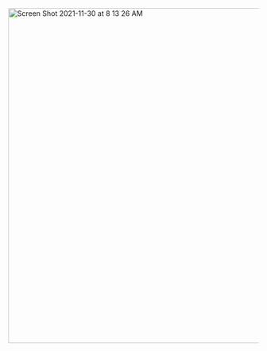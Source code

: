 
<img width="675" alt="Screen Shot 2021-11-30 at 8 13 26 AM" src="https://user-images.githubusercontent.com/74139058/144053740-b69c842b-538c-4ebc-b933-b827266b39d3.png">
